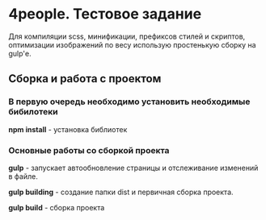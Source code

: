 # 4people. Тестовое задание

Для компиляции scss, минификации, префиксов стилей и скриптов, оптимизации изображений по весу использую простенькую сборку на gulp'е.

## Сборка и работа с проектом

### В первую очередь необходимо установить необходимые бибилотеки

**npm install** - установка библиотек

### Основные работы со сборкой проекта

**gulp** - запускает автообновление страницы и отслеживание изменений в файле.

**gulp building** - создание папки dist и первичная сборка проекта.

**gulp build** - сборка проекта


